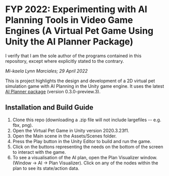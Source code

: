 # FYP 2022: Experimenting with AI Planning Tools in Video Game Engines (A Virtual Pet Game Using Unity the AI Planner Package)

I verify that I am the sole author of the programs contained in this repository, except where explicitly stated to the contrary.

*Mi-kaela Lynn Marciales; 29 April 2022*


This is project highlights the design and development of a 2D virtual pet simulation game with AI Planning in the Unity game engine.
It uses the latest [AI Planner package](https://docs.unity3d.com/Packages/com.unity.ai.planner@latest/) (version 0.3.0-preview.3).

## Installation and Build Guide
1. Clone this repo (downloading a .zip file will not include largefiles -- e.g. fbx, png).
2. Open the Virtual Pet Game in Unity version 2020.3.23f1.
3. Open the Main scene in the Assets/Scenes folder.
4. Press the Play button in the Unity Editor to build and run the game.
5. Click on the buttons representing the needs on the bottom of the screen to interact with the game.
6. To see a visualisation of the AI plan, open the Plan Visualizer window. (Window -> AI -> Plan Visualizer). Click on any of the nodes within the plan to see its state/action data.
